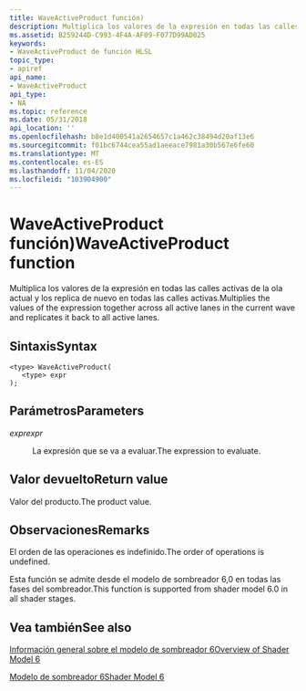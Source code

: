 ```yaml
---
title: WaveActiveProduct función)
description: Multiplica los valores de la expresión en todas las calles activas de la ola actual y los replica de nuevo en todas las calles activas.
ms.assetid: B259244D-C993-4F4A-AF09-F077D99AD025
keywords:
- WaveActiveProduct de función HLSL
topic_type:
- apiref
api_name:
- WaveActiveProduct
api_type:
- NA
ms.topic: reference
ms.date: 05/31/2018
api_location: ''
ms.openlocfilehash: b8e1d400541a2654657c1a462c38494d20af13e6
ms.sourcegitcommit: f01bc6744cea55ad1aeeace7981a30b567e6fe60
ms.translationtype: MT
ms.contentlocale: es-ES
ms.lasthandoff: 11/04/2020
ms.locfileid: "103904900"
---
```

# <a name="waveactiveproduct-function"></a><span data-ttu-id="45815-104">WaveActiveProduct función)</span><span class="sxs-lookup"><span data-stu-id="45815-104">WaveActiveProduct function</span></span>

<span data-ttu-id="45815-105">Multiplica los valores de la expresión en todas las calles activas de la ola actual y los replica de nuevo en todas las calles activas.</span><span class="sxs-lookup"><span data-stu-id="45815-105">Multiplies the values of the expression together across all active lanes in the current wave and replicates it back to all active lanes.</span></span>

## <a name="syntax"></a><span data-ttu-id="45815-106">Sintaxis</span><span class="sxs-lookup"><span data-stu-id="45815-106">Syntax</span></span>

``` syntax
<type> WaveActiveProduct(
   <type> expr
);
```

## <a name="parameters"></a><span data-ttu-id="45815-107">Parámetros</span><span class="sxs-lookup"><span data-stu-id="45815-107">Parameters</span></span>

<dl> <dt>

<span data-ttu-id="45815-108">*expr*</span><span class="sxs-lookup"><span data-stu-id="45815-108">*expr*</span></span> 
</dt> <dd>

<span data-ttu-id="45815-109">La expresión que se va a evaluar.</span><span class="sxs-lookup"><span data-stu-id="45815-109">The expression to evaluate.</span></span>

</dd> </dl>

## <a name="return-value"></a><span data-ttu-id="45815-110">Valor devuelto</span><span class="sxs-lookup"><span data-stu-id="45815-110">Return value</span></span>

<span data-ttu-id="45815-111">Valor del producto.</span><span class="sxs-lookup"><span data-stu-id="45815-111">The product value.</span></span>

## <a name="remarks"></a><span data-ttu-id="45815-112">Observaciones</span><span class="sxs-lookup"><span data-stu-id="45815-112">Remarks</span></span>

<span data-ttu-id="45815-113">El orden de las operaciones es indefinido.</span><span class="sxs-lookup"><span data-stu-id="45815-113">The order of operations is undefined.</span></span>

<span data-ttu-id="45815-114">Esta función se admite desde el modelo de sombreador 6,0 en todas las fases del sombreador.</span><span class="sxs-lookup"><span data-stu-id="45815-114">This function is supported from shader model 6.0 in all shader stages.</span></span> 



 

## <a name="see-also"></a><span data-ttu-id="45815-115">Vea también</span><span class="sxs-lookup"><span data-stu-id="45815-115">See also</span></span>

<dl> <dt>

[<span data-ttu-id="45815-116">Información general sobre el modelo de sombreador 6</span><span class="sxs-lookup"><span data-stu-id="45815-116">Overview of Shader Model 6</span></span>](hlsl-shader-model-6-0-features-for-direct3d-12.md)
</dt> <dt>

[<span data-ttu-id="45815-117">Modelo de sombreador 6</span><span class="sxs-lookup"><span data-stu-id="45815-117">Shader Model 6</span></span>](shader-model-6-0.md)
</dt> </dl>

 

 




